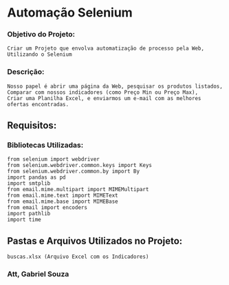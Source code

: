 # Automação Selenium
 

### Objetivo do Projeto:
	Criar um Projeto que envolva automatização de processo pela Web, Utilizando o Selenium

### Descrição:
	Nosso papel é abrir uma página da Web, pesquisar os produtos listados,
	Comparar com nossos indicadores (como Preço Min ou Preço Max),
	Criar uma Planilha Excel, e enviarmos um e-mail com as melhores ofertas encontradas.	


## Requisitos:
### Bibliotecas Utilizadas:
	from selenium import webdriver
	from selenium.webdriver.common.keys import Keys
	from selenium.webdriver.common.by import By
	import pandas as pd
	import smtplib
	from email.mime.multipart import MIMEMultipart
	from email.mime.text import MIMEText
	from email.mime.base import MIMEBase
	from email import encoders
	import pathlib
	import time

## Pastas e Arquivos Utilizados no Projeto:
	buscas.xlsx (Arquivo Excel com os Indicadores)


### Att, Gabriel Souza





